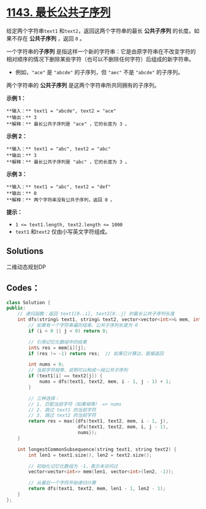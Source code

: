 # [1143. 最长公共子序列](https://leetcode.cn/problems/longest-common-subsequence/description/?envType=study-plan-v2&envId=top-100-liked)

给定两个字符串`text1` 和`text2`，返回这两个字符串的最长 **公共子序列**  的长度。如果不存在 **公共子序列**  ，返回 `0` 。

一个字符串的**子序列** 是指这样一个新的字符串：它是由原字符串在不改变字符的相对顺序的情况下删除某些字符（也可以不删除任何字符）后组成的新字符串。

- 例如，`"ace"` 是 `"abcde"` 的子序列，但 `"aec"` 不是 `"abcde"` 的子序列。

两个字符串的 **公共子序列**  是这两个字符串所共同拥有的子序列。

**示例 1：** 

```
**输入：** text1 = "abcde", text2 = "ace" 
**输出：** 3  
**解释：** 最长公共子序列是 "ace" ，它的长度为 3 。
```

**示例 2：** 

```
**输入：** text1 = "abc", text2 = "abc"
**输出：** 3
**解释：** 最长公共子序列是 "abc" ，它的长度为 3 。
```

**示例 3：** 

```
**输入：** text1 = "abc", text2 = "def"
**输出：** 0
**解释：** 两个字符串没有公共子序列，返回 0 。
```

**提示：** 

- `1 <= text1.length, text2.length <= 1000`
- `text1` 和`text2` 仅由小写英文字符组成。

## Solutions

二维动态规划DP


## Codes：

```c++
class Solution {
public:
    // 递归函数：返回 text1[0..i], text2[0..j] 的最长公共子序列长度
    int dfs(string& text1, string& text2, vector<vector<int>>& mem, int i, int j) {
        // 如果有一个字符串遍历结束，公共子序列长度为 0
        if (i < 0 || j < 0) return 0;

        // 引用记忆化数组中的结果
        int& res = mem[i][j];
        if (res != -1) return res;  // 如果已计算过，直接返回

        int nums = 0;
        // 当前字符相等，说明可以构成一段公共子序列
        if (text1[i] == text2[j]) {
            nums = dfs(text1, text2, mem, i - 1, j - 1) + 1;
        }

        // 三种选择：
        // 1. 匹配当前字符（如果相等） => nums
        // 2. 跳过 text1 的当前字符
        // 3. 跳过 text2 的当前字符
        return res = max({dfs(text1, text2, mem, i - 1, j),
                          dfs(text1, text2, mem, i, j - 1),
                          nums});
    }

    int longestCommonSubsequence(string text1, string text2) {
        int len1 = text1.size(), len2 = text2.size();

        // 初始化记忆化数组为 -1，表示未访问过
        vector<vector<int>> mem(len1, vector<int>(len2, -1));

        // 从最后一个字符开始递归计算
        return dfs(text1, text2, mem, len1 - 1, len2 - 1);
    }
};

```




